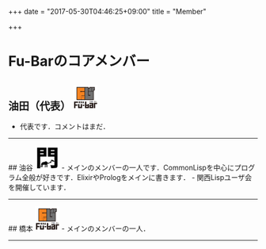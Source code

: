 +++
date = "2017-05-30T04:46:25+09:00"
title = "Member"

+++

# Fu-Barのコアメンバー

## 油田（代表） <img src="/image/member/aburata.png" width="50" height="50" />
- 代表です．コメントはまだ．

<hr />
## 油谷 <img src="/image/member/aburatani.png" width="50" height="50" />
- メインのメンバーの一人です．CommonLispを中心にプログラム全般が好きです．ElixirやPrologをメインに書きます．
- 関西Lispユーザ会を開催しています．

<hr />
## 橋本 <img src="/image/member/hashimoto.png" width="50" height="50" />
- メインのメンバーの一人．

<hr />
